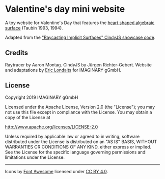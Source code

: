 # Valentine's day mini website

A toy website for Valentine's Day that features the
[heart shaped algebraic surface](http://mathworld.wolfram.com/HeartSurface.html) (Taubin 1993, 1994).

Adapted from the ["Raycasting Implicit Surfaces" CindyJS showcase code](https://cindyjs.org/gallery/main/Raytracer/).

## Credits

Raytracer by Aaron Montag. CindyJS by Jürgen Richter-Gebert.
Website and adaptations by [Eric Londaits](mailto:eric.londaits@imaginary.org) for IMAGINARY gGmbH.

## License

Copyright 2019 IMAGINARY gGmbH

Licensed under the Apache License, Version 2.0 (the "License");
you may not use this file except in compliance with the License.
You may obtain a copy of the License at

   http://www.apache.org/licenses/LICENSE-2.0

Unless required by applicable law or agreed to in writing, software
distributed under the License is distributed on an "AS IS" BASIS,
WITHOUT WARRANTIES OR CONDITIONS OF ANY KIND, either express or implied.
See the License for the specific language governing permissions and
limitations under the License.

---

Icons by [Font Awesome](https://fontawesome.com/) licensed under [CC BY 4.0](https://creativecommons.org/licenses/by/4.0/).

